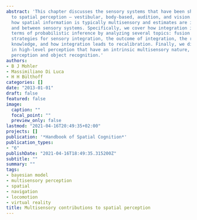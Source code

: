 ```yaml
---
abstract: 'This chapter discusses the sensory systems that have been shown to contribute
  to spatial perception – vestibular, body-based, audition, and vision. We then present
  how spatial information is typically multisensory and estimates are integrated within
  and between sensory systems. Specifically, we cover how integration is modeled in
  terms of probabilistic inference by analyzing several topics: fusion and segregation,
  strategies for sensory integration, the outcome of integration, the role of prior
  knowledge, and how integration leads to recalibration. Finally, we discuss two topics
  in high-level perception that have an intrinsic multisensory nature, selforientation
  perception and object recognition.'
authors:
- B J Mohler
- Massimiliano Di Luca
- H H Bülthoff
categories: []
date: "2013-01-01"
draft: false
featured: false
image:
  caption: ""
  focal_point: ""
  preview_only: false
lastmod: "2021-04-16T20:49:35+02:00"
projects: []
publication: '*Handbook of Spatial Cognition*'
publication_types:
- "6"
publishDate: "2021-04-16T18:49:35.315200Z"
subtitle: ""
summary: ""
tags:
- bayesian model
- multisensory perception
- spatial
- navigation
- locomotion
- virtual reality
title: Multisensory contributions to spatial perception
---
```

